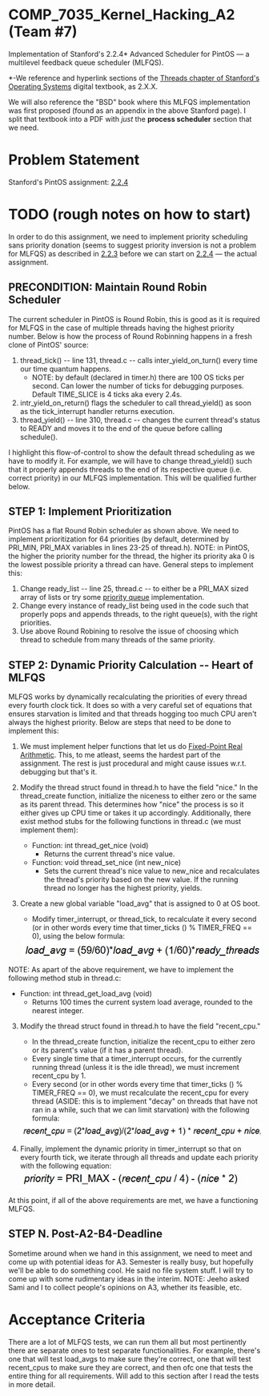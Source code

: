 # COMP_7035_Kernel_Hacking_A2 (Team #7)
Implementation of Stanford's 2.2.4* Advanced Scheduler for PintOS — a multilevel feedback queue scheduler (MLFQS).

*-We reference and hyperlink sections of the [Threads chapter of Stanford's Operating Systems](https://web.stanford.edu/class/cs140/projects/pintos/pintos_2.html) digital textbook, as 2.X.X.

We will also reference the "BSD" book where this MLFQS implementation was first proposed (found as an appendix in the above Stanford page). I split that textbook into a PDF with _just_ the **process scheduler** section that we need.

# Problem Statement
Stanford's PintOS assignment: [2.2.4](https://web.stanford.edu/class/cs140/projects/pintos/pintos_2.html#SEC27)

# TODO (rough notes on how to start)
In order to do this assignment, we need to implement priority scheduling sans priority donation (seems to suggest priority inversion is not a problem for MLFQS) as described in [2.2.3](https://web.stanford.edu/class/cs140/projects/pintos/pintos_2.html#SEC26) before we can start on [2.2.4](https://web.stanford.edu/class/cs140/projects/pintos/pintos_2.html#SEC27) — the actual assignment. 

## PRECONDITION: Maintain Round Robin Scheduler
The current scheduler in PintOS is Round Robin, this is good as it is required for MLFQS in the case of multiple threads having the highest priority number. Below is how the process of Round Robinning happens in a fresh clone of PintOS' source:

1. thread_tick() -- line 131, thread.c -- calls inter_yield_on_turn() every time our time quantum happens.
    - NOTE: by default (declared in timer.h) there are 100 OS ticks per second. Can lower the number of ticks for debugging purposes. Default TIME_SLICE is 4 ticks aka every 2.4s.
2. intr_yield_on_return() flags the scheduler to call thread_yield() as soon as the tick_interrupt handler returns execution.
3. thread_yield() -- line 310, thread.c -- changes the current thread's status to READY and moves it to the end of the queue before calling schedule().

I highlight this flow-of-control to show the default thread scheduling as we have to modify it. For example, we will have to change thread_yield() such that it properly appends threads to the end of its respective queue (i.e. correct priority) in our MLFQS implementation. This will be qualified further below.

## STEP 1: Implement Prioritization
PintOS has a flat Round Robin scheduler as shown above. We need to implement prioritization for 64 priorities (by default, determined by PRI_MIN, PRI_MAX variables in lines 23-25 of thread.h). NOTE: in PintOS, the higher the priority number for the thread, the higher its priority aka 0 is the lowest possible priority a thread can have. General steps to implement this:

1. Change ready_list -- line 25, thread.c -- to either be a PRI_MAX sized array of lists or try some [priority queue](https://en.wikipedia.org/wiki/Priority_queue) implementation.
2. Change every instance of ready_list being used in the code such that properly pops and appends threads, to the right queue(s), with the right priorities.
3. Use above Round Robining to resolve the issue of choosing which thread to schedule from many threads of the same priority.

## STEP 2: Dynamic Priority Calculation -- Heart of MLFQS
MLFQS works by dynamically recalculating the priorities of every thread every fourth clock tick. It does so with a very careful set of equations that ensures starvation is limited and that threads hogging too much CPU aren't always the highest priority. Below are steps that need to be done to implement this:

1. We must implement helper functions that let us do [Fixed-Point Real Arithmetic](https://web.stanford.edu/class/cs140/projects/pintos/pintos_7.html#SEC137). This, to me atleast, seems the hardest part of the assignment. The rest is just procedural and might cause issues w.r.t. debugging but that's it. 

2. Modify the thread struct found in thread.h to have the field "nice." In the thread_create function, initialize the niceness to either zero or the same as its parent thread. This determines how "nice" the process is so it either gives up CPU time or takes it up accordingly. Additionally, there exist method stubs for the following functions in thread.c (we must implement them):
    - Function: int thread_get_nice (void)
        - Returns the current thread's nice value. 
    - Function: void thread_set_nice (int new_nice)
        - Sets the current thread's nice value to new_nice and recalculates the thread's priority based on the new value. If the running thread no longer has the highest priority, yields. 
3. Create a new global variable "load_avg" that is assigned to 0 at OS boot. 
    - Modify timer_interrupt, or thread_tick, to recalculate it every second (or in other words every time that timer_ticks () % TIMER_FREQ == 0), using the below formula: 
     <div style="text-align:center"><img src="load_avg_equation.png"/></div> 
NOTE: As apart of the above requirement, we have to implement the following method stub in thread.c:
- Function: int thread_get_load_avg (void)
    - Returns 100 times the current system load average, rounded to the nearest integer. 

3. Modify the thread struct found in thread.h to have the field "recent_cpu." 
    - In the thread_create function, initialize the recent_cpu to either zero or its parent's value (if it has a parent thread).
    - Every single time that a timer_interrupt occurs, for the currently running thread (unless it is the idle thread), we must increment recent_cpu by 1. 
    - Every second (or in other words every time that timer_ticks () % TIMER_FREQ == 0), we must recalculate the recent_cpu for every thread (ASIDE: this is to implement "decay" on threads that have not ran in a while, such that we can limit starvation) with the following formula:

    <div style="text-align:center"><img src="recent_cpu_equation.png"/></div>

4. Finally, implement the dynamic priority in timer_interrupt so that on every fourth tick, we iterate through all threads and update each priority with the following equation:
![Alt text](prio_equation.png)

At this point, if all of the above requirements are met, we have a functioning MLFQS. 


## STEP N. Post-A2-B4-Deadline
Sometime around when we hand in this assignment, we need to meet and come up with potential ideas for A3. Semester is really busy, but hopefully we'll be able to do something cool. He said no file system stuff. I will try to come up with some rudimentary ideas in the interim. NOTE: Jeeho asked Sami and I to collect people's opinions on A3, whether its feasible, etc.

# Acceptance Criteria
There are a lot of MLFQS tests, we can run them all but most pertinently there are separate ones to test separate functionalities. For example, there's one that will test load_avgs to make sure they're correct, one that will test recent_cpus to make sure they are correct, and then ofc one that tests the entire thing for all requirements. Will add to this section after I read the tests in more detail.
